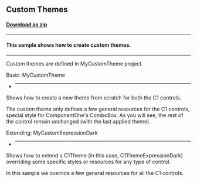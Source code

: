 ## Custom Themes
#### [Download as zip](https://downgit.github.io/#/home?url=https://github.com/GrapeCity/ComponentOne-WPF-Samples/tree/master/NET_4.5.2/C1.WPF.Themes/CS/CustomThemes)
____
#### This sample shows how to create custom themes.
____
Custom themes are defined in MyCustomTheme project.


Basic: MyCustomTheme

* -------------------
Shows how to create a new theme from scratch for both the C1 controls.

The custom theme only defines a few general resources for the C1 controls,
special style for ComponentOne's ComboBox. As you will see, the rest
of the control remain unchanged (with the last applied theme).


Extending: MyCustomExpressionDark

* --------------------------------
Shows how to extend a C1Theme (in this case, C1ThemeExpressionDark) overriding
some specific styles or resources for any type of control.

In this sample we override a few general resources for all the C1 controls.
